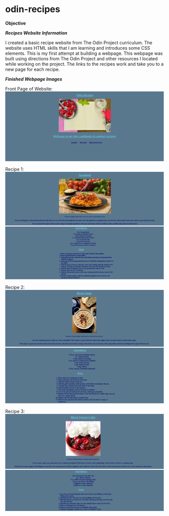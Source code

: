 # odin-recipes

**Objective**

***Recipes Website Information***

I created a basic recipe website from The Odin Project curriculum. The website uses HTML skills that I am learning and introduces some CSS elements. This is my first attempt at building a webpage. This webpage was built using directions from The Odin Project and other resources I located while working on the project. The links to the recipes work and take you to a new page for each recipe.

***Finished Webpage Images***

Front Page of Website:
![](images/frontpage.png)

Recipe 1:
![](images/page2.png)
![](images/page2-2.png)

Recipe 2:
![](images/page3.png)
![](images/page3-2.png)

Recipe 3:
![](images/page4.png)
![](images/page4-2.png)



